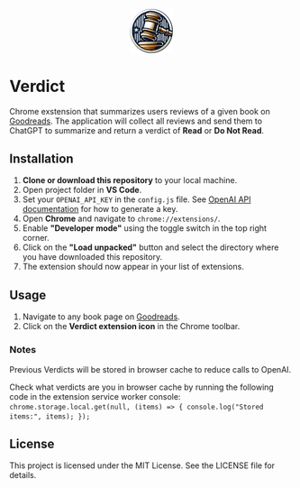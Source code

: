 <p align="center">
  <img src="assets\gavel_circular.png" alt="Verdict Chrome Extension" width="15%">
</p>

# **Verdict**

Chrome exstension that summarizes users reviews of a given book on [Goodreads](https://www.goodreads.com). The application will collect all reviews and send them to ChatGPT to summarize and return a verdict of **Read** or **Do Not Read**.

## **Installation**

1. **Clone or download this repository** to your local machine.
1. Open project folder in **VS Code**.
1. Set your `OPENAI_API_KEY` in the `config.js` file. See [OpenAI API documentation](https://platform.openai.com/docs/api-reference/api-keys) for how to generate a key.
1. Open **Chrome** and navigate to `chrome://extensions/`.
1. Enable **"Developer mode"** using the toggle switch in the top right corner.
1. Click on the **"Load unpacked"** button and select the directory where you have downloaded this repository.
1. The extension should now appear in your list of extensions.

## **Usage**

1. Navigate to any book page on [Goodreads](https://www.goodreads.com).
1. Click on the **Verdict extension icon** in the Chrome toolbar.

### **Notes**

Previous Verdicts will be stored in browser cache to reduce calls to OpenAI.

Check what verdicts are you in browser cache by running the following code in the extension service worker console:
`chrome.storage.local.get(null, (items) => {
   console.log("Stored items:", items);
 });`

## **License**

This project is licensed under the MIT License. See the LICENSE file for details.
